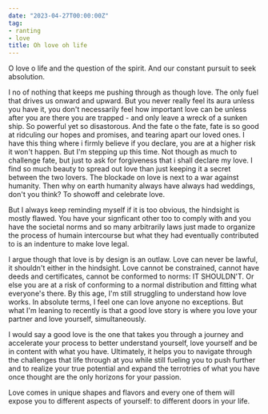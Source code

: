 ```yaml
---
date: "2023-04-27T00:00:00Z"
tag:
- ranting
- love
title: Oh love oh life
---
```


O love o life and the question of the spirit. And our constant pursuit to seek absolution. 

I no of nothing that keeps me pushing through as though love. The only fuel that drives us onward and upward. But you never really feel its aura unless you have it, you don't necessarily feel how important love can be unless after you are there you are trapped - and only leave a wreck of a sunken ship. So powerful yet so disastorous. And the fate o the fate, fate is so good at ridculing our hopes and promises, and tearing apart our loved ones. I have this thing where i firmly believe if you declare, you are at a higher risk it won't happen. But I'm stepping up this time. Not though as much to challenge fate, but just to ask for forgiveness that i shall declare my love. I find so much beauty to spread out love than just keeping it a secret between the two lovers. The blockade on love is next to a war against humanity. Then why on earth humanity always have always had weddings, don't you think? To showoff and celebrate love. 

But I always keep reminding myself if it is too obvious, the hindsight is mostly flawed. You have your signficant other too to comply with and you have the societal norms and so many arbitrarily laws just made to organize the process of humain intercourse but what they had eventually contributed to is an indenture to make love legal.


I argue though that love is by design is an outlaw. Love can never be lawful, it shouldn't either in the hindsight. Love cannot be constrained, cannot have deeds and certificates, cannot be conformed to norms: IT SHOULDN'T. Or else you are at a risk of conforming to a normal distribution and fitting what everyone's there. By this age, I'm still struggling to understand how love works. In absolute terms, I feel one can love anyone no exceptions. But what I'm leaning to recently is that a good love story is where you love your partner and love yourself, simultaneously. 

I would say a good love is the one that takes you through a journey and accelerate your process to better understand yourself, love yourself and be in content with what you have. Ultimately, it helps you to navigate through the challenges that life through at you while still fueling you to push further and to realize your true potential and expand the terrotries of what you have once thought are the only horizons for your passion. 

Love comes in unique shapes and flavors and every one of them will expose you to different aspects of yourself: to different doors in your life. 